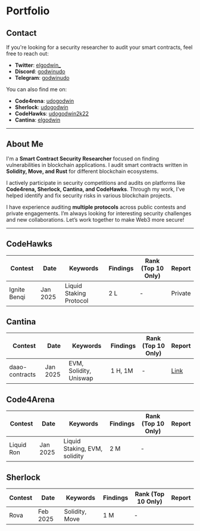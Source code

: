 # Portfolio
## Contact

If you're looking for a security researcher to audit your smart contracts, feel free to reach out:

- **Twitter**: [elgodwin_](x.com/elgodwin_)
- **Discord**: [godwinudo](discord.com/godwinudo)
- **Telegram**: [godwinudo](t.me/Goddyudo)

You can also find me on:
- **Code4rena**: [udogodwin](https://code4rena.com/@udogodwin)
- **Sherlock**: [udogodwin](https://audits.sherlock.xyz/watson/godwinudo)
- **CodeHawks**: [udogodwin2k22](https://profiles.cyfrin.io/u/udogodwin2k22)
- **Cantina**: [elgodwin](https://cantina.xyz/u/elgodwin/)

---

## About Me

I'm a **Smart Contract Security Researcher** focused on finding vulnerabilities in blockchain applications. I audit smart contracts written in **Solidity, Move, and Rust** for different blockchain ecosystems.

I actively participate in security competitions and audits on platforms like **Code4rena, Sherlock, Cantina, and CodeHawks**. Through my work, I’ve helped identify and fix security risks in various blockchain projects. 

I have experience auditing **multiple protocols** across public contests and private engagements. I’m always looking for interesting security challenges and new collaborations. Let’s work together to make Web3 more secure!

---
## CodeHawks

| Contest        | Date      | Keywords                 | Findings  | Rank (Top 10 Only) | Report   |
|---------------|----------|--------------------------|-----------|---------------------|----------|
| Ignite Benqi  | Jan 2025 | Liquid Staking Protocol | 2 L   | -                   | Private  |

## Cantina

| Contest        | Date      | Keywords                 | Findings  | Rank (Top 10 Only) | Report   |
|---------------|----------|--------------------------|-----------|---------------------|----------|
| daao-contracts | Jan 2025 | EVM, Solidity, Uniswap | 1 H, 1M | -               | [Link](https://cantina.xyz/code/bd43bdd1-bc7f-473b-96c0-d35d37f3db33/findings)|

## Code4Arena

| Contest        | Date      | Keywords                 | Findings  | Rank (Top 10 Only) | Report   |
|---------------|----------|--------------------------|-----------|---------------------|----------|
| Liquid Ron  | Jan 2025  | Liquid Staking, EVM, solidity | 2 M | - |

## Sherlock

| Contest        | Date      | Keywords                 | Findings  | Rank (Top 10 Only) | Report   |
|---------------|----------|--------------------------|-----------|---------------------|----------|
| Rova        | Feb 2025 | Solidity, Move | 1 M   | -   |
